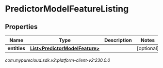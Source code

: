 # PredictorModelFeatureListing


## Properties

| Name | Type | Description | Notes |
| ------------ | ------------- | ------------- | ------------- |
| **entities** | [**List&lt;PredictorModelFeature&gt;**](PredictorModelFeature) |  |  [optional] |




_com.mypurecloud.sdk.v2:platform-client-v2:230.0.0_
